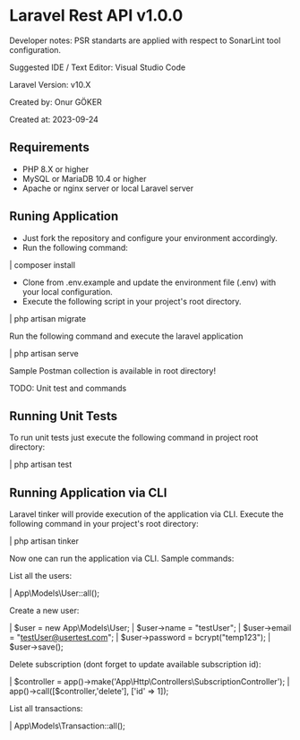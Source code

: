 # Laravel Rest API v1.0.0

Developer notes: PSR standarts are applied with respect to SonarLint tool configuration.

Suggested IDE / Text Editor: Visual Studio Code

Laravel Version: v10.X

Created by: Onur GÖKER

Created at: 2023-09-24

## Requirements

- PHP 8.X or higher
- MySQL or MariaDB 10.4 or higher
- Apache or nginx server or local Laravel server
## Runing Application

- Just fork the repository and configure your environment accordingly.
- Run the following command: 

| composer install

- Clone from .env.example and update the environment file (.env) with your local configuration.
- Execute the following script in your project's root directory.

| php artisan migrate

Run the following command and execute the laravel application

| php artisan serve

Sample Postman collection is available in root directory!

TODO: Unit test and commands

## Running Unit Tests

To run unit tests just execute the following command in project root directory:

| php artisan test

## Running Application via CLI

Laravel tinker will provide execution of the application via CLI. Execute the following command in your project's root directory:

| php artisan tinker

Now one can run the application via CLI. Sample commands:

List all the users:

| App\Models\User::all();

Create a new user:

| $user = new App\Models\User;
| $user->name = "testUser";
| $user->email = "testUser@usertest.com";
| $user->password = bcrypt("temp123");
| $user->save();

Delete subscription (dont forget to update available subscription id):

| $controller = app()->make('App\Http\Controllers\SubscriptionController');
| app()->call([$controller,'delete'], ['id' => 1]);

List all transactions:

| App\Models\Transaction::all();
